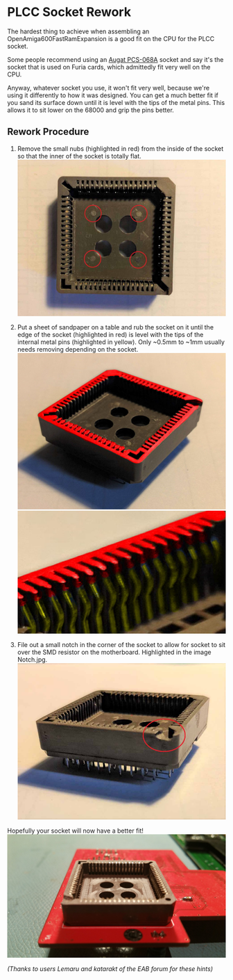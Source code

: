 # PLCC Socket Rework
The hardest thing to achieve when assembling an OpenAmiga600FastRamExpansion is a good fit on the CPU for the PLCC socket.

Some people recommend using an [Augat PCS-068A](https://octopart.com/search?q=PCS-068A) socket and say it's the socket that is used on Furia cards, which admittedly fit very well on the CPU.

Anyway, whatever socket you use, it won't fit very well, because we're using it differently to how it was designed. You can get a much better fit if you sand its surface down until it is level with the tips of the metal pins. This allows it to sit lower on the 68000 and grip the pins better.

## Rework Procedure
1. Remove the small nubs (highlighted in red) from the inside of the socket so that the inner of the socket is totally flat.
![nubs](img/nubs.jpg)

2. Put a sheet of sandpaper on a table and rub the socket on it until the edge of the socket (highlighted in red) is level with the tips of the internal metal pins (highlighted in yellow). Only ~0.5mm to ~1mm usually needs removing depending on the socket.
![sand](img/sand.jpg)
![sand2](img/sand2.jpg)

3. File out a small notch in the corner of the socket to allow for socket to sit over the SMD resistor on the motherboard. Highlighted in the image Notch.jpg.
![notch](img/notch.jpg)

Hopefully your socket will now have a better fit!
![endresult](img/endresult.jpg)

*(Thanks to users Lemaru and katarakt of the EAB forum for these hints)*
